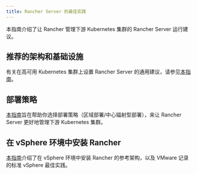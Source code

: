 ```yaml
---
title: Rancher Server 的最佳实践
---
```


<head>
  <link rel="canonical" href="https://ranchermanager.docs.rancher.com/zh/reference-guides/best-practices/rancher-server"/>
</head>

本指南介绍了让 Rancher 管理下游 Kubernetes 集群的 Rancher Server 运行建议。

## 推荐的架构和基础设施

有关在高可用 Kubernetes 集群上设置 Rancher Server 的通用建议，请参见[本指南](tips-for-running-rancher.md)。

## 部署策略

[本指南](rancher-deployment-strategy.md)旨在帮助你选择部署策略（区域部署/中心辐射型部署），来让 Rancher Server 更好地管理下游 Kubernetes 集群。

## 在 vSphere 环境中安装 Rancher

[本指南](on-premises-rancher-in-vsphere.md)介绍了在 vSphere 环境中安装 Rancher 的参考架构，以及 VMware 记录的标准 vSphere 最佳实践。
